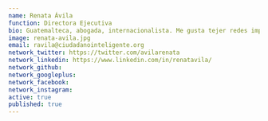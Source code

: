```yaml
---
name: Renata Ávila
function: Directora Ejecutiva 
bio: Guatemalteca, abogada, internacionalista. Me gusta tejer redes improbables, y la política para los más. También imaginar las instituciones del futuro y escribir.
image: renata-avila.jpg
email: ravila@ciudadanointeligente.org
network_twitter: https://twitter.com/avilarenata
network_linkedin: https://www.linkedin.com/in/renatavila/
network_github:
network_googleplus:
network_facebook:
network_instagram:
active: true
published: true
---
```

